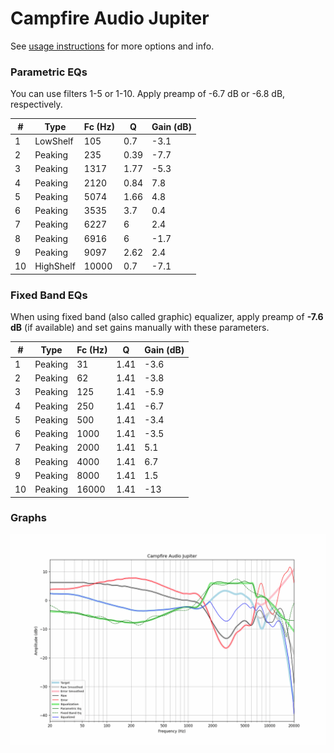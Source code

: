 # Campfire Audio Jupiter
See [usage instructions](https://github.com/jaakkopasanen/AutoEq#usage) for more options and info.

### Parametric EQs
You can use filters 1-5 or 1-10. Apply preamp of -6.7 dB or -6.8 dB, respectively.

|   # | Type      |   Fc (Hz) |    Q |   Gain (dB) |
|-----|-----------|-----------|------|-------------|
|   1 | LowShelf  |       105 | 0.7  |        -3.1 |
|   2 | Peaking   |       235 | 0.39 |        -7.7 |
|   3 | Peaking   |      1317 | 1.77 |        -5.3 |
|   4 | Peaking   |      2120 | 0.84 |         7.8 |
|   5 | Peaking   |      5074 | 1.66 |         4.8 |
|   6 | Peaking   |      3535 | 3.7  |         0.4 |
|   7 | Peaking   |      6227 | 6    |         2.4 |
|   8 | Peaking   |      6916 | 6    |        -1.7 |
|   9 | Peaking   |      9097 | 2.62 |         2.4 |
|  10 | HighShelf |     10000 | 0.7  |        -7.1 |

### Fixed Band EQs
When using fixed band (also called graphic) equalizer, apply preamp of **-7.6 dB** (if available) and set gains manually with these parameters.

|   # | Type    |   Fc (Hz) |    Q |   Gain (dB) |
|-----|---------|-----------|------|-------------|
|   1 | Peaking |        31 | 1.41 |        -3.6 |
|   2 | Peaking |        62 | 1.41 |        -3.8 |
|   3 | Peaking |       125 | 1.41 |        -5.9 |
|   4 | Peaking |       250 | 1.41 |        -6.7 |
|   5 | Peaking |       500 | 1.41 |        -3.4 |
|   6 | Peaking |      1000 | 1.41 |        -3.5 |
|   7 | Peaking |      2000 | 1.41 |         5.1 |
|   8 | Peaking |      4000 | 1.41 |         6.7 |
|   9 | Peaking |      8000 | 1.41 |         1.5 |
|  10 | Peaking |     16000 | 1.41 |       -13   |

### Graphs
![](./Campfire%20Audio%20Jupiter.png)
